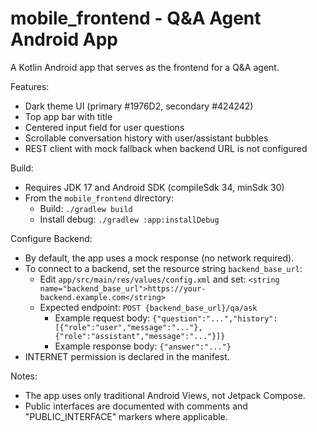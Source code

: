 # mobile_frontend - Q&A Agent Android App

A Kotlin Android app that serves as the frontend for a Q&A agent.

Features:
- Dark theme UI (primary #1976D2, secondary #424242)
- Top app bar with title
- Centered input field for user questions
- Scrollable conversation history with user/assistant bubbles
- REST client with mock fallback when backend URL is not configured

Build:
- Requires JDK 17 and Android SDK (compileSdk 34, minSdk 30)
- From the `mobile_frontend` directory:
  - Build: `./gradlew build`
  - Install debug: `./gradlew :app:installDebug`

Configure Backend:
- By default, the app uses a mock response (no network required).
- To connect to a backend, set the resource string `backend_base_url`:
  - Edit `app/src/main/res/values/config.xml` and set:
    `<string name="backend_base_url">https://your-backend.example.com</string>`
  - Expected endpoint: `POST {backend_base_url}/qa/ask`
    - Example request body: `{"question":"...","history":[{"role":"user","message":"..."},{"role":"assistant","message":"..."}]}`
    - Example response body: `{"answer":"..."}`
- INTERNET permission is declared in the manifest.

Notes:
- The app uses only traditional Android Views, not Jetpack Compose.
- Public interfaces are documented with comments and "PUBLIC_INTERFACE" markers where applicable.
